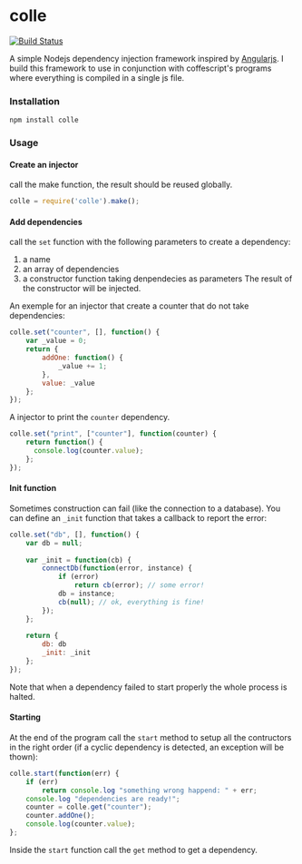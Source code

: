 colle
=====

[![Build Status](https://travis-ci.org/fdelbos/colle.png?branch=master)](https://travis-ci.org/fdelbos/colle)

A simple Nodejs dependency injection framework inspired by [Angularjs](http://docs.angularjs.org/guide/di).
I build this framework to use in conjunction with coffescript's programs where everything is compiled in a single js file.

### Installation

`npm install colle`

### Usage

#### Create an injector
call the make function, the result should be reused globally.

```js
colle = require('colle').make();
```


#### Add dependencies

call the `set` function with the following parameters to create a dependency:
 1. a name
 2. an array of dependencies
 3. a constructor function taking denpendecies as parameters
The result of the constructor will be injected.

An exemple for an injector that create a counter that do not take dependencies:

```js
colle.set("counter", [], function() {
    var _value = 0;
    return {
        addOne: function() {
            _value += 1;
        },
        value: _value
    };
});
```

A injector to print the `counter` dependency.

```js
colle.set("print", ["counter"], function(counter) {
    return function() {
      console.log(counter.value);
    };
});
```

#### Init function

Sometimes construction can fail (like the connection to a database). You can define an `_init`
function that takes a callback to report the error:

```js
colle.set("db", [], function() {
    var db = null;
    
    var _init = function(cb) {
        connectDb(function(error, instance) {
            if (error)
                return cb(error); // some error!
            db = instance;
            cb(null); // ok, everything is fine!
        });
    };
    
    return {
        db: db
        _init: _init
    };
});
```

Note that when a dependency failed to start properly the whole process is halted.

#### Starting

At the end of the program call the `start` method to setup all the contructors in the right order
(if a cyclic dependency is detected, an exception will be thown):

```js
colle.start(function(err) {
    if (err)
    	return console.log "something wrong happend: " + err;
    console.log "dependencies are ready!";
    counter = colle.get("counter");
    counter.addOne();
    console.log(counter.value);
};
```

Inside the `start` function call the `get` method to get a dependency.
